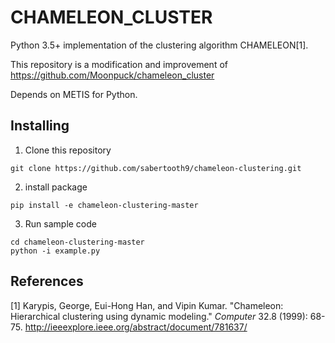 # CHAMELEON_CLUSTER

Python 3.5+ implementation of the clustering algorithm CHAMELEON[1].

This repository is a modification and improvement
of https://github.com/Moonpuck/chameleon_cluster

Depends on METIS for Python.

## Installing
1. Clone this repository

```
git clone https://github.com/sabertooth9/chameleon-clustering.git
```

2. install package

```
pip install -e chameleon-clustering-master
```

3. Run sample code

```
cd chameleon-clustering-master
python -i example.py
```




## References

[1] Karypis, George, Eui-Hong Han, and Vipin Kumar. "Chameleon: Hierarchical clustering using dynamic modeling." *Computer* 32.8 (1999): 68-75.
http://ieeexplore.ieee.org/abstract/document/781637/